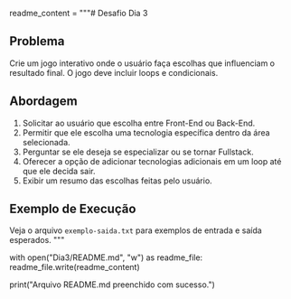 readme_content = """# Desafio Dia 3

## Problema
Crie um jogo interativo onde o usuário faça escolhas que influenciam o resultado final. O jogo deve incluir loops e condicionais.

## Abordagem
1. Solicitar ao usuário que escolha entre Front-End ou Back-End.
2. Permitir que ele escolha uma tecnologia específica dentro da área selecionada.
3. Perguntar se ele deseja se especializar ou se tornar Fullstack.
4. Oferecer a opção de adicionar tecnologias adicionais em um loop até que ele decida sair.
5. Exibir um resumo das escolhas feitas pelo usuário.

## Exemplo de Execução
Veja o arquivo `exemplo-saida.txt` para exemplos de entrada e saída esperados.
"""

with open("Dia3/README.md", "w") as readme_file:
    readme_file.write(readme_content)

print("Arquivo README.md preenchido com sucesso.")
